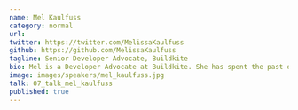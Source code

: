 ```yaml
---
name: Mel Kaulfuss
category: normal
url:
twitter: https://twitter.com/MelissaKaulfuss
github: https://github.com/MelissaKaulfuss
tagline: Senior Developer Advocate, Buildkite
bio: Mel is a Developer Advocate at Buildkite. She has spent the past decade delivering software, either as Software Engineer, Production Coordinator or Project Manager. She loves fostering inclusive developer communities; has organised and emceed numerous RubyConfs in Australia, and most recently launched Buildkite's own developer conference; UnblockConf. When she's not clickity clacking, she's patting dogs, eating strawberries, learning German and watching Nordic Noir.
image: images/speakers/mel_kaulfuss.jpg
talk: 07_talk_mel_kaulfuss
published: true
---
```

